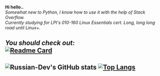 **Hi hello..** \
*Somewhat new to Python, I know how to use it with the help of Stack Overflow.* \
*Currently studying for LPI's 010-160 Linux Essentials cert. Long, long long road until Linux+.*

***You should check out:*** \
[![Readme Card](https://github-readme-stats.vercel.app/api/pin/?username=flicko0&repo=bread-api&theme=dark)](https://github.com/flicko0/bread-api)
---
![Russian-Dev's GitHub stats](https://github-readme-stats.vercel.app/api?username=qaezz&count_private=true&show_icons=true&theme=dark) [![Top Langs](https://github-readme-stats.vercel.app/api/top-langs/?username=qaezz&theme=dark)](https://python.com)
---

